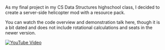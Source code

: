 As my final project in my CS Data Structures highschool class, I decided to create a server-side helicopter mod with a resource pack.

You can watch the code overview and demonstration talk here, though it is a bit dated and does not include rotational calculations and seats in the newer version.

[![YouTube Video](https://img.youtube.com/vi/dzRjBwf5UO0/0.jpg)](https://www.youtube.com/watch?v=dzRjBwf5UO0)

